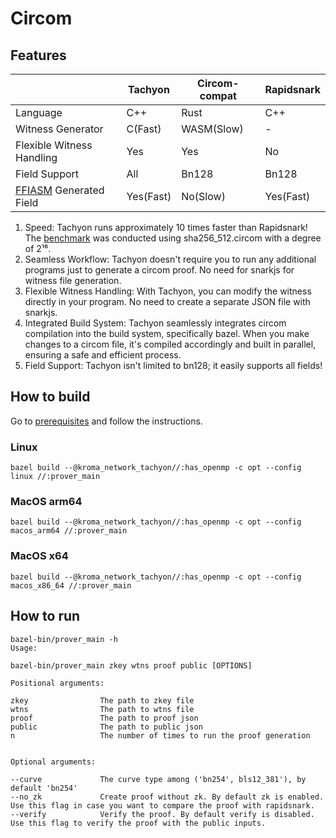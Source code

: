 # Circom

## Features

|                           | Tachyon   | Circom-compat | Rapidsnark |
| ------------------------- | --------- | ------------- | ---------- |
| Language                  | C++       | Rust          | C++        |
| Witness Generator         | C(Fast)   | WASM(Slow)    | -          |
| Flexible Witness Handling | Yes       | Yes           | No         |
| Field Support             | All       | Bn128         | Bn128      |
| [FFIASM] Generated Field  | Yes(Fast) | No(Slow)      | Yes(Fast)  |

[FFIASM]: https://github.com/iden3/ffiasm

1. Speed: Tachyon runs approximately 10 times faster than Rapidsnark! The [benchmark](/vendors/circom/benchmark/README.md) was conducted using sha256_512.circom with a degree of 2¹⁶.
2. Seamless Workflow: Tachyon doesn't require you to run any additional programs just to generate a circom proof. No need for snarkjs for witness file generation.
3. Flexible Witness Handling: With Tachyon, you can modify the witness directly in your program. No need to create a separate JSON file with snarkjs.
4. Integrated Build System: Tachyon seamlessly integrates circom compilation into the build system, specifically bazel. When you make changes to a circom file, it's compiled accordingly and built in parallel, ensuring a safe and efficient process.
5. Field Support: Tachyon isn't limited to bn128; it easily supports all fields!

## How to build

Go to [prerequisites](../../docs/how_to_use/how_to_build.md#Prerequisites) and follow the instructions.

### Linux

```shell
bazel build --@kroma_network_tachyon//:has_openmp -c opt --config linux //:prover_main
```

### MacOS arm64

```shell
bazel build --@kroma_network_tachyon//:has_openmp -c opt --config macos_arm64 //:prover_main
```

### MacOS x64

```shell
bazel build --@kroma_network_tachyon//:has_openmp -c opt --config macos_x86_64 //:prover_main
```

## How to run

```shell
bazel-bin/prover_main -h
Usage:

bazel-bin/prover_main zkey wtns proof public [OPTIONS]

Positional arguments:

zkey                The path to zkey file
wtns                The path to wtns file
proof               The path to proof json
public              The path to public json
n                   The number of times to run the proof generation


Optional arguments:

--curve             The curve type among ('bn254', bls12_381'), by default 'bn254'
--no_zk             Create proof without zk. By default zk is enabled. Use this flag in case you want to compare the proof with rapidsnark.
--verify            Verify the proof. By default verify is disabled. Use this flag to verify the proof with the public inputs.
```
